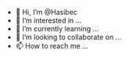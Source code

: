 - 👋 Hi, I’m @Hasibec
- 👀 I’m interested in ...
- 🌱 I’m currently learning ...
- 💞️ I’m looking to collaborate on ...
- 📫 How to reach me ...

<!---
Hasibec/Hasibec is a ✨ special ✨ repository because its `README.md` (this file) appears on your GitHub profile.
You can click the Preview link to take a look at your changes.
--->
